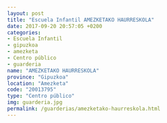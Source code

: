 ```yaml
---
layout: post
title: "Escuela Infantil AMEZKETAKO HAURRESKOLA"
date: 2017-09-20 20:57:05 +0200
categories:
- Escuela Infantil
- gipuzkoa
- amezketa
- Centro público
- guarderia
name: "AMEZKETAKO HAURRESKOLA"
province: "Gipuzkoa"
location: "Amezketa"
code: "20013795"
type: "Centro público"
img: guarderia.jpg
permalink: /guarderias/amezketako-haurreskola.html
---
```

